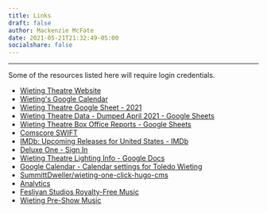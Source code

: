 ```yaml
---
title: Links
draft: false
author: Mackenzie McFate
date: 2021-05-21T21:32:49-05:00
socialshare: false
---
```

<!--
weight: 90
menu:
  main:
    identifier: prices
    pre: dollar-sign
    weight: 200
-->

<hr/>

Some of the resources listed here will require login credentials.

  - [Wieting Theatre Website](https://wieting.tamatoledo.com/)
  - [Wieting's Google Calendar](https://calendar.google.com/calendar/u/4?cid=dG9sZWRvd2lldGluZ0BnbWFpbC5jb20)
  - [Wieting Theatre Google Sheet - 2021](https://docs.google.com/spreadsheets/d/1zT7c8g8cyWi2FrkIN7AEXAuriLh_LQOocpuEa6MqYjk/edit#gid=2146429625)
  - [Wieting Theatre Data - Dumped April 2021 - Google Sheets](https://docs.google.com/spreadsheets/d/1DHU4wAsfKDPJL6hZYG_mz6Kk-yTkvLyoVnC7fL9Dbwo/edit#gid=968279106)
  - [Wieting Theatre Box Office Reports - Google Sheets](https://docs.google.com/spreadsheets/d/1aHpNvM7ygN1_cqSb7PRFWEZFk-0t1V_ONXW-O-1ci4o/edit#gid=0)
  - [Comscore SWIFT](https://swift.comscore.com/?redirect_to=%2Fhome)
  - [IMDb: Upcoming Releases for United States - IMDb](https://www.imdb.com/calendar/?ref_=nv_mv_cal)
  - [Deluxe One - Sign In](https://login.bydeluxe.com/)
  - [Wieting Theatre Lighting Info - Google Docs](https://docs.google.com/document/d/1x5MBq82-BwqoVCwlm0UYcMhl2K7jn6Oz81SUxUrpIVg/edit)
  - [Google Calendar - Calendar settings for Toledo Wieting](https://calendar.google.com/calendar/u/4/r/settings/calendar/dG9sZWRvd2lldGluZ0BnbWFpbC5jb20)
  - [SummittDweller/wieting-one-click-hugo-cms](https://github.com/SummittDweller/wieting-one-click-hugo-cms)
  - [Analytics](https://analytics.google.com/analytics/web/?authuser=4#/report-home/a194668720w269095608p241191842)
  - [Fesliyan Studios Royalty-Free Music](https://www.fesliyanstudios.com/)
  - [Wieting Pre-Show Music](https://docs.google.com/spreadsheets/d/1aAWQt_F-KDSoX9OkxEF4MXKqgYqMAteUvU2Tb4V7_So)
  
